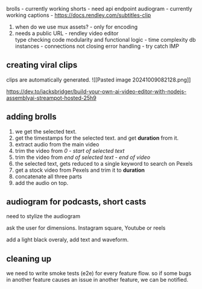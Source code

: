 
brolls - currently working
shorts - need api endpoint
audiogram - currently working
captions - https://docs.rendley.com/subtitles-clip

1. when do we use mux assets? - only for encoding
2. needs a public URL - rendley video editor
\
type checking
code modularity and functional
logic - time complexity
db instances - connections not closing 
error handling - try catch IMP


## creating viral clips

clips are automatically generated.
![[Pasted image 20241009082128.png]]

https://dev.to/jacksbridger/build-your-own-ai-video-editor-with-nodejs-assemblyai-streampot-hosted-25h9

## adding brolls

1. we get the selected text. 
2. get the timestamps for the selected text. and get **duration** from it.
3. extract audio from the main video
4. trim the video from *0 - start of selected text*
5. trim the video from *end of selected text - end of video*
6. the selected text, gets reduced to a single keyword to search on Pexels
7. get a stock video from Pexels and trim it to **duration**
8. concatenate all three parts
9. add the audio on top.

## audiogram for podcasts, short casts

need to stylize the audiogram

ask the user for dimensions. Instagram square, Youtube or reels

add a light black overaly, add text and waveform.
## cleaning up

we need to write smoke tests (e2e) for every feature flow. so if some bugs in another feature causes an issue in another feature, we can be notified.